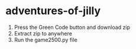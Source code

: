 # adventures-of-jilly

1. Press the Green Code button and download zip
2. Extract zip to anywhere
3. Run the game2500.py file
